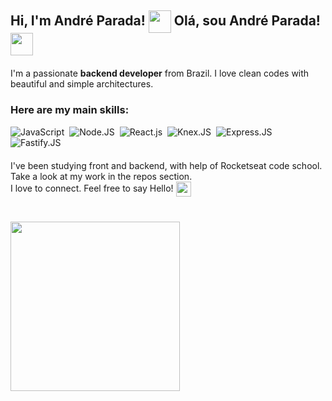 <div style="margin: 20px;">
</div>  

## Hi, I'm André Parada! <img align="center" src="https://fonts.gstatic.com/s/e/notoemoji/latest/1f433/512.gif" height="36" />  Olá, sou André Parada! <img align="center" src="https://fonts.gstatic.com/s/e/notoemoji/latest/1f433/512.gif" height="36" />

<div style="margin: 20px;">
</div>  

I'm a passionate **backend developer** from Brazil. I love clean codes with beautiful and simple architectures.

<div style="margin: 20px;">
</div>  

### Here are my main skills:
![JavaScript](https://img.shields.io/badge/-JavaScript-0D1117?style=for-the-badge&logo=javascript&labelColor=0D1117&textColor=0D1117)&nbsp;
![Node.JS](https://img.shields.io/badge/-Node.JS-0D1117?style=for-the-badge&logo=node.js&labelColor=0D1117&textColor=0D1117)&nbsp;
![React.js](https://img.shields.io/badge/-React.js-0D1117?style=for-the-badge&logo=react&labelColor=0D1117)&nbsp;
![Knex.JS](https://img.shields.io/badge/-Knex.js-0D1117?style=for-the-badge&logo=knexdotjs&labelColor=0D1117)&nbsp;
![Express.JS](https://img.shields.io/badge/-Express-0D1117?style=for-the-badge&logo=express&labelColor=0D1117)&nbsp;
![Fastify.JS](https://img.shields.io/badge/-Fastify-0D1117?style=for-the-badge&)&nbsp;

<div style="margin: 20px;">
</div>  


I've been studying front and backend, with help of Rocketseat code school.  
Take a look at my work in the repos section.  
I love to connect. Feel free to say Hello! <img align="center" src="https://fonts.gstatic.com/s/e/notoemoji/latest/1f603/512.gif" height="24" />

<div style="margin: 40px;">
</div>  

<img align="center" src="https://i.giphy.com/media/v1.Y2lkPTc5MGI3NjExODdsY3FobjA0bHBlZHZ4MmZ2emYxODQ4MGh6YmlmMnljcGUyNGgwZyZlcD12MV9pbnRlcm5hbF9naWZfYnlfaWQmY3Q9Zw/1GEATImIxEXVR79Dhk/giphy.gif" height="271" />

<!--
**andregparada/andregparada** is a ✨ _special_ ✨ repository because its `README.md` (this file) appears on your GitHub profile.

Here are some ideas to get you started:

- 🔭 I’m currently working on ...
- 🌱 I’m currently learning ...
- 👯 I’m looking to collaborate on ...
- 🤔 I’m looking for help with ...
- 💬 Ask me about ...
- 📫 How to reach me: ...
- 😄 Pronouns: ...
- ⚡ Fun fact: ...
-->
